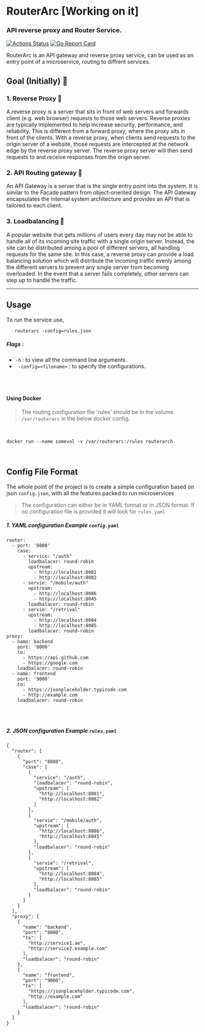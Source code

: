 # RouterArc [Working on it] 
### API reverse proxy and Router Service.
[![Actions Status](https://github.com/sivsivsree/routerarc/workflows/Build/badge.svg)](https://github.com/sivsivsree/routerarc/actions) [![Go Report Card](https://goreportcard.com/badge/github.com/sivsivsree/routerarc)](https://goreportcard.com/report/github.com/sivsivsree/routerarc)

RouterArc is an API gateway and reverse proxy service, can be used as an entry point of a microservice,
routing to diffrent services. 


## Goal (Initially) 🍺

### 1. Reverse Proxy  🔀

A reverse proxy is a server that sits in front of web servers and forwards client (e.g. web browser) requests to those web servers. Reverse proxies are typically implemented to help increase security, performance, and reliability. 
This is different from a forward proxy, where the proxy sits in front of the clients. With a reverse proxy, when clients send requests to the origin server of a website, those requests are intercepted at the network edge by the reverse proxy server. The reverse proxy server will then send requests to and receive responses from the origin server.

### 2. API Routing gateway  🚏

An API Gateway is a server that is the single entry point into the system. It is similar to the Facade pattern from object‑oriented design. The API Gateway encapsulates the internal system architecture and provides an API that is tailored to each client.

### 3. Loadbalancing 🚥

 A popular website that gets millions of users every day may not be able to handle all of its incoming site traffic with a single origin server. Instead, the site can be distributed among a pool of different servers, all handling requests for the same site. In this case, a reverse proxy can provide a load balancing solution which will distribute the incoming traffic evenly among the different servers to prevent any single server from becoming overloaded. In the event that a server fails completely, other servers can step up to handle the traffic.

<hr>


## Usage

To run the service use, 

```
   routerarc -config=rules.json  
```

 
 
##### Flags :

- `` -h `` : to view all the command line arguments. 
- `` -config=<filename>`` : to specify the configurations.


<br>

<br>

  #### Using Docker 
 
 > The routing configuration file 'rules' should be in the volume. 
 > ``/var/routerarc`` in the below docker config.
 
 <br>
 
 ``` docker run --name somevol -v /var/routerarc:/rules routerarch ```
 
 
 
 <br>

## Config File Format

The whole point of the project is to create a simple configuration based on json ```config.json```,
with all the features packed to run microservices 

> The configuration can either be in YAML format or in JSON format.
> If no configuration file is provided it will look for ```rules.yaml```

 ##### 1. YAML configuration Example ```config.yaml```

```
router:
  - port: '8080'
    case:
      - service: "/auth"
        loadbalacer: round-robin
        upstream:
          - http://localhost:8081
          - http://localhost:8082
      - servie: "/mobile/auth"
        upstream:
          - http://localhost:8086
          - http://localhost:8045
        loadbalacer: round-robin
      - servie: "/retrival"
        upstream:
          - http://localhost:8084
          - http://localhost:8085
        loadbalacer: round-robin
proxy:
  - name: backend
    port: '8000'
    to:
      - https://api.github.com
      - https://google.com
    loadbalacer: round-robin
  - name: frontend
    port: '9000'
    to:
      - https://jsonplaceholder.typicode.com
      - http://example.com
    loadbalacer: round-robin
    
```

<br>

 ##### 2. JSON configuration Example ```rules.yaml```
```
{
  "router": [
    {
      "port": "8080",
      "case": [
        {
          "service": "/auth",
          "loadbalacer": "round-robin",
          "upstream": [
            "http://localhost:8081",
            "http://localhost:8082"
          ]
        },
        {
          "servie": "/mobile/auth",
          "upstream": [
            "http://localhost:8086",
            "http://localhost:8045"
          ],
          "loadbalacer": "round-robin"
        },
        {
          "servie": "/retrival",
          "upstream": [
            "http://localhost:8084",
            "http://localhost:8085"
          ],
          "loadbalacer": "round-robin"
        }
      ]
    }
  ],
  "proxy": [
    {
      "name": "backend",
      "port": "8000",
      "to": [
        "http://service1.ae",
        "http://service2.example.com"
      ],
      "loadbalacer": "round-robin"
    },
    {
      "name": "frontend",
      "port": "9000",
      "to": [
        "https://jsonplaceholder.typicode.com",
        "http://example.com"
      ],
      "loadbalacer": "round-robin"
    }
  ]
}


```
